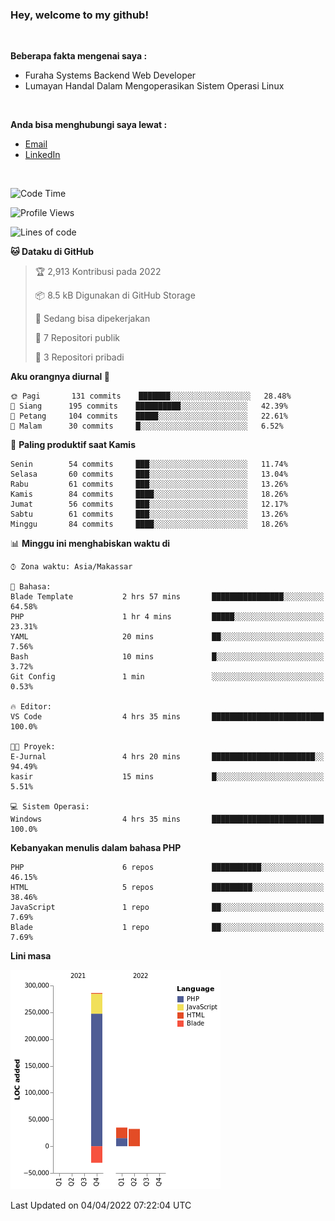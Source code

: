 <h3>Hey, welcome to my github!</h3>

<br>

<p><strong>Beberapa fakta mengenai saya :</strong></p>

<ul>
  <li>Furaha Systems Backend Web Developer</li>
  <li>Lumayan Handal Dalam Mengoperasikan Sistem Operasi Linux</li>
</ul>

<br>

<p><strong>Anda bisa menghubungi saya lewat :</strong></p>

<ul>
  <li><a href="mailto:renaldiapriyanto419@gmail.com">Email</a></li>
  <li><a href="https://www.linkedin.com/in/renaldi-kadang-314314206/">LinkedIn</a></li>
</ul>

<br>

<!--START_SECTION:waka-->
![Code Time](http://img.shields.io/badge/Code%20Time-51%20hrs%2054%20mins-blue)

![Profile Views](http://img.shields.io/badge/Profil%20dilihat-2-blue)

![Lines of code](https://img.shields.io/badge/Sejak%20Hello%20World%20aku%20telah%20menulis-323%20Thousand%20baris%20kode-blue)

**🐱 Dataku di GitHub** 

> 🏆 2,913 Kontribusi pada 2022
 > 
> 📦 8.5 kB Digunakan di GitHub Storage 
 > 
> 💼 Sedang bisa dipekerjakan
 > 
> 📜 7 Repositori publik 
 > 
> 🔑 3 Repositori pribadi  
 > 
**Aku orangnya diurnal 🐤** 

```text
🌞 Pagi       131 commits    ███████░░░░░░░░░░░░░░░░░░   28.48% 
🌆 Siang      195 commits    ██████████░░░░░░░░░░░░░░░   42.39% 
🌃 Petang     104 commits    █████░░░░░░░░░░░░░░░░░░░░   22.61% 
🌙 Malam      30 commits     █░░░░░░░░░░░░░░░░░░░░░░░░   6.52%

```
📅 **Paling produktif saat Kamis** 

```text
Senin        54 commits     ███░░░░░░░░░░░░░░░░░░░░░░   11.74% 
Selasa       60 commits     ███░░░░░░░░░░░░░░░░░░░░░░   13.04% 
Rabu         61 commits     ███░░░░░░░░░░░░░░░░░░░░░░   13.26% 
Kamis        84 commits     ████░░░░░░░░░░░░░░░░░░░░░   18.26% 
Jumat        56 commits     ███░░░░░░░░░░░░░░░░░░░░░░   12.17% 
Sabtu        61 commits     ███░░░░░░░░░░░░░░░░░░░░░░   13.26% 
Minggu       84 commits     ████░░░░░░░░░░░░░░░░░░░░░   18.26%

```


📊 **Minggu ini menghabiskan waktu di** 

```text
⌚︎ Zona waktu: Asia/Makassar

💬 Bahasa: 
Blade Template           2 hrs 57 mins       ████████████████░░░░░░░░░   64.58% 
PHP                      1 hr 4 mins         █████░░░░░░░░░░░░░░░░░░░░   23.31% 
YAML                     20 mins             ██░░░░░░░░░░░░░░░░░░░░░░░   7.56% 
Bash                     10 mins             █░░░░░░░░░░░░░░░░░░░░░░░░   3.72% 
Git Config               1 min               ░░░░░░░░░░░░░░░░░░░░░░░░░   0.53%

🔥 Editor: 
VS Code                  4 hrs 35 mins       █████████████████████████   100.0%

🐱‍💻 Proyek: 
E-Jurnal                 4 hrs 20 mins       ███████████████████████░░   94.49% 
kasir                    15 mins             █░░░░░░░░░░░░░░░░░░░░░░░░   5.51%

💻 Sistem Operasi: 
Windows                  4 hrs 35 mins       █████████████████████████   100.0%

```

**Kebanyakan menulis dalam bahasa PHP** 

```text
PHP                      6 repos             ███████████░░░░░░░░░░░░░░   46.15% 
HTML                     5 repos             █████████░░░░░░░░░░░░░░░░   38.46% 
JavaScript               1 repo              ██░░░░░░░░░░░░░░░░░░░░░░░   7.69% 
Blade                    1 repo              ██░░░░░░░░░░░░░░░░░░░░░░░   7.69%

```


**Lini masa**

![Chart not found](https://raw.githubusercontent.com/Sylent-Sys/Sylent-Sys/main/charts/bar_graph.png) 


 Last Updated on 04/04/2022 07:22:04 UTC
<!--END_SECTION:waka-->
